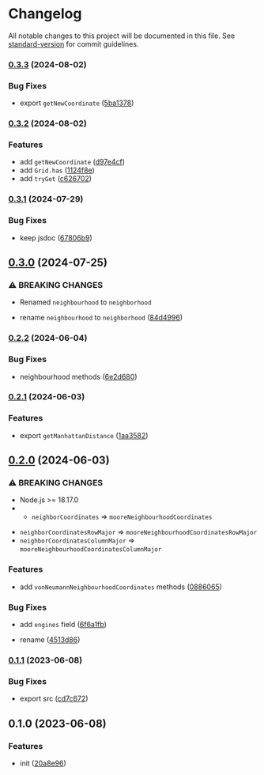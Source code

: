# Changelog

All notable changes to this project will be documented in this file. See [standard-version](https://github.com/conventional-changelog/standard-version) for commit guidelines.

### [0.3.3](https://github.com/BlackGlory/extra-grid/compare/v0.3.2...v0.3.3) (2024-08-02)


### Bug Fixes

* export `getNewCoordinate` ([5ba1378](https://github.com/BlackGlory/extra-grid/commit/5ba1378b7bec037a5e0bbacc39b6af98b9be2547))

### [0.3.2](https://github.com/BlackGlory/extra-grid/compare/v0.3.1...v0.3.2) (2024-08-02)


### Features

* add `getNewCoordinate` ([d97e4cf](https://github.com/BlackGlory/extra-grid/commit/d97e4cfbf1996acdaf2d2a206e09c5f4c8401d07))
* add `Grid.has` ([1124f8e](https://github.com/BlackGlory/extra-grid/commit/1124f8ed5f605a9b45ab41c0333941a215266942))
* add `tryGet` ([c626702](https://github.com/BlackGlory/extra-grid/commit/c6267024185bbbb94aead76edbeb6144ead994dc))

### [0.3.1](https://github.com/BlackGlory/extra-grid/compare/v0.3.0...v0.3.1) (2024-07-29)


### Bug Fixes

* keep jsdoc ([67806b9](https://github.com/BlackGlory/extra-grid/commit/67806b9c7ced572273736c77b59ad0d9992de4b2))

## [0.3.0](https://github.com/BlackGlory/extra-grid/compare/v0.2.2...v0.3.0) (2024-07-25)


### ⚠ BREAKING CHANGES

* Renamed `neighbourhood` to `neighborhood`

* rename `neighbourhood` to `neighborhood` ([84d4996](https://github.com/BlackGlory/extra-grid/commit/84d4996fb1c89b09ead49349b44225713a88cada))

### [0.2.2](https://github.com/BlackGlory/extra-grid/compare/v0.2.1...v0.2.2) (2024-06-04)


### Bug Fixes

* neighbourhood methods ([6e2d680](https://github.com/BlackGlory/extra-grid/commit/6e2d68085e3b5f5405df29a68632bd7f904d5385))

### [0.2.1](https://github.com/BlackGlory/extra-grid/compare/v0.2.0...v0.2.1) (2024-06-03)


### Features

* export `getManhattanDistance` ([1aa3582](https://github.com/BlackGlory/extra-grid/commit/1aa35821f0f43425bf56d0a492119da5d448e2ee))

## [0.2.0](https://github.com/BlackGlory/extra-grid/compare/v0.1.1...v0.2.0) (2024-06-03)


### ⚠ BREAKING CHANGES

* Node.js >= 18.17.0
* - `neighborCoordinates` => `mooreNeighbourhoodCoordinates`
- `neighborCoordinatesRowMajor` => `mooreNeighbourhoodCoordinatesRowMajor`
- `neighborCoordinatesColumnMajor` => `mooreNeighbourhoodCoordinatesColumnMajor`

### Features

* add `vonNeumannNeighbourhoodCoordinates` methods ([0886065](https://github.com/BlackGlory/extra-grid/commit/08860657d0fbae4a5271fa421c36c0ad7f0b3463))


### Bug Fixes

* add `engines` field ([6f6a1fb](https://github.com/BlackGlory/extra-grid/commit/6f6a1fb31ab1bdcae608b78a6e591462b0b08581))


* rename ([4513d86](https://github.com/BlackGlory/extra-grid/commit/4513d86024b52e8ee89a032068b34c0f75425eb6))

### [0.1.1](https://github.com/BlackGlory/extra-grid/compare/v0.1.0...v0.1.1) (2023-06-08)


### Bug Fixes

* export src ([cd7c672](https://github.com/BlackGlory/extra-grid/commit/cd7c672395299420594c3bca8423f50dea4ca6ba))

## 0.1.0 (2023-06-08)


### Features

* init ([20a8e96](https://github.com/BlackGlory/extra-grid/commit/20a8e96c0c6d42d623c6c803def0ecb6afdf1043))
